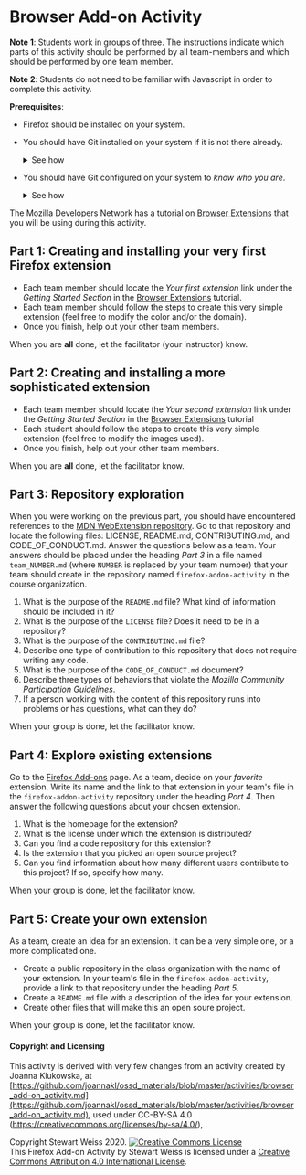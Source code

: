 # Browser Add-on Activity

__Note 1__: Students work in groups of three. The instructions indicate which parts of this activity should be performed
by all team-members and which should be performed by one team member.

__Note 2__: Students do not need to be familiar with Javascript in order to complete this activity.


__Prerequisites__:
- Firefox should be installed on your system.
- You should have Git installed on your system if it is not there already. <br>
  <details markdown="1">
  <summary markdown="1">See how </summary>
  <p markdown="1">

  For download and install instructions and for a list of available graphical interfaces
  see the [git-scm.com](https://git-scm.com/downloads) site.

  </p>
  </details>
- You should have Git configured on your system to _know who you are_.
  <details><summary>See how </summary>
  <p>
  Run the following commands from the command line:<br>

  ```
  git config --global user.email "YOUR_EMAIL"
  git config --global user.name "YOUR NAME"
  ```
  (The email should be the same email you used to register your GitHub account. Your name should be your name or nickname      - just make sure that it is proper and recognizable since it will be associated with all of your commits.  It can be your GitHub username. ) <br>
  For example, <br>

  ```
  git config --global user.email "joannakl@cs.nyu.edu"
  git config --global user.name "JoannaKl"```
  ```
  </p></details>


The Mozilla Developers Network has
a tutorial on [Browser Extensions](https://developer.mozilla.org/en-US/docs/Mozilla/Add-ons/WebExtensions) that
you will be using during this activity.

## Part 1: Creating and installing your very first Firefox extension

- Each team member should  locate the _Your first extension_ link under the _Getting Started Section_ in the
[Browser Extensions](https://developer.mozilla.org/en-US/docs/Mozilla/Add-ons/WebExtensions) tutorial.
- Each team member should follow the steps to create this very simple extension
(feel free to modify the color and/or the domain).
- Once you finish, help out your other team members.

When you are __all__ done, let the facilitator (your instructor) know.

## Part 2: Creating and installing a more sophisticated extension

- Each team member should  locate the _Your second extension_ link under the _Getting Started Section_ in the
[Browser Extensions](https://developer.mozilla.org/en-US/docs/Mozilla/Add-ons/WebExtensions) tutorial
- Each student should follow the steps to create this very simple extension (feel free to modify the images used).
- Once you finish, help out your other team members.

When you are __all__ done, let the facilitator  know.

## Part 3: Repository exploration

When you were working on the previous part, you should have encountered references to the
[MDN WebExtension repository](https://github.com/mdn/webextensions-examples).
Go to that repository and locate the following files: LICENSE, README.md, CONTRIBUTING.md, and CODE_OF_CONDUCT.md.
Answer the questions below as a team. Your answers should be placed under the heading
_Part 3_ in a file named
`team_NUMBER.md` (where `NUMBER` is replaced by your team number) that your team should create in the repository named `firefox-addon-activity` in the
course organization.

1. What is the purpose of the `README.md` file? What kind of information should be included in it?
2. What is the purpose of the `LICENSE` file? Does it need to be in a repository?
3. What is the purpose of the `CONTRIBUTING.md` file?
4. Describe one type of contribution to this repository that does not require writing any code.
5. What is the purpose of the `CODE_OF_CONDUCT.md` document?
6. Describe three types of behaviors that violate the _Mozilla Community Participation Guidelines_.
7. If a person working with the content of this repository runs into problems or has questions, what can they do?

When your group is done, let the facilitator know.

## Part 4: Explore existing extensions

Go to the [Firefox Add-ons](https://addons.mozilla.org/en-US/firefox/) page. As a team, decide on your _favorite_
extension. Write its name and the link to that extension in your team's file in the `firefox-addon-activity` repository
under the heading _Part 4_. Then answer the following questions about your chosen extension.

1. What is the homepage for the extension?
2. What is the license under which the extension is distributed?
3. Can you find a code repository for this extension?
4. Is the extension that you picked an open source project?
5. Can you find information about how many different users contribute to this project? If so, specify how many.

When your group is done, let the facilitator know.

## Part 5: Create your own extension

As a team, create an idea for an extension. It can be a very simple one, or a more complicated one.

- Create a public repository in the class organization with the name of your extension.
In your team's file in the `firefox-addon-activity`, provide a link to that repository under the heading _Part 5_.
- Create a `README.md` file with a description of the idea for your extension.
- Create other files that will make this an open soure project.

When your group is done, let the facilitator know.

#### Copyright and Licensing

This activity is derived with very few changes from an activity created by Joanna Klukowska, at
[https://github.com/joannakl/ossd_materials/blob/master/activities/browser_add-on_activity.md](https://github.com/joannakl/ossd_materials/blob/master/activities/browser_add-on_activity.md),
 used under CC-BY-SA 4.0 (https://creativecommons.org/licenses/by-sa/4.0/), .

Copyright Stewart Weiss 2020. <a rel="license" href="http://creativecommons.org/licenses/by/4.0/"><img alt="Creative Commons License" style="border-width:0" src="https://i.creativecommons.org/l/by/4.0/88x31.png" /></a><br /><span xmlns:dct="http://purl.org/dc/terms/" property="dct:title">This Firefox Add-on Activity</span> by <span xmlns:cc="http://creativecommons.org/ns#" property="cc:attributionName">Stewart Weiss</span> is licensed under a <a rel="license" href="http://creativecommons.org/licenses/by/4.0/">Creative Commons Attribution 4.0 International License</a>.
